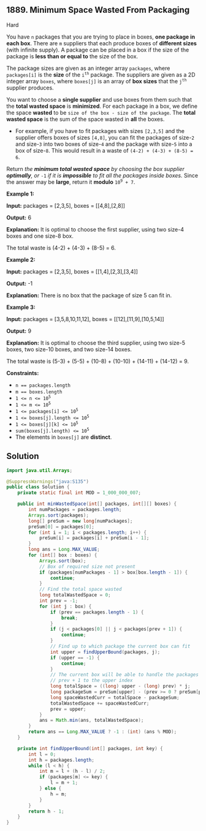## 1889\. Minimum Space Wasted From Packaging

Hard

You have `n` packages that you are trying to place in boxes, **one package in each box**. There are `m` suppliers that each produce boxes of **different sizes** (with infinite supply). A package can be placed in a box if the size of the package is **less than or equal to** the size of the box.

The package sizes are given as an integer array `packages`, where `packages[i]` is the **size** of the <code>i<sup>th</sup></code> package. The suppliers are given as a 2D integer array `boxes`, where `boxes[j]` is an array of **box sizes** that the <code>j<sup>th</sup></code> supplier produces.

You want to choose a **single supplier** and use boxes from them such that the **total wasted space** is **minimized**. For each package in a box, we define the space **wasted** to be `size of the box - size of the package`. The **total wasted space** is the sum of the space wasted in **all** the boxes.

*   For example, if you have to fit packages with sizes `[2,3,5]` and the supplier offers boxes of sizes `[4,8]`, you can fit the packages of size-`2` and size-`3` into two boxes of size-`4` and the package with size-`5` into a box of size-`8`. This would result in a waste of `(4-2) + (4-3) + (8-5) = 6`.

Return _the **minimum total wasted space** by choosing the box supplier **optimally**, or_ `-1` _if it is **impossible** to fit all the packages inside boxes._ Since the answer may be **large**, return it **modulo** <code>10<sup>9</sup> + 7</code>.

**Example 1:**

**Input:** packages = [2,3,5], boxes = \[\[4,8],[2,8]]

**Output:** 6

**Explanation:** It is optimal to choose the first supplier, using two size-4 boxes and one size-8 box.

The total waste is (4-2) + (4-3) + (8-5) = 6. 

**Example 2:**

**Input:** packages = [2,3,5], boxes = \[\[1,4],[2,3],[3,4]]

**Output:** -1

**Explanation:** There is no box that the package of size 5 can fit in. 

**Example 3:**

**Input:** packages = [3,5,8,10,11,12], boxes = \[\[12],[11,9],[10,5,14]]

**Output:** 9

**Explanation:** It is optimal to choose the third supplier, using two size-5 boxes, two size-10 boxes, and two size-14 boxes.

The total waste is (5-3) + (5-5) + (10-8) + (10-10) + (14-11) + (14-12) = 9. 

**Constraints:**

*   `n == packages.length`
*   `m == boxes.length`
*   <code>1 <= n <= 10<sup>5</sup></code>
*   <code>1 <= m <= 10<sup>5</sup></code>
*   <code>1 <= packages[i] <= 10<sup>5</sup></code>
*   <code>1 <= boxes[j].length <= 10<sup>5</sup></code>
*   <code>1 <= boxes[j][k] <= 10<sup>5</sup></code>
*   <code>sum(boxes[j].length) <= 10<sup>5</sup></code>
*   The elements in `boxes[j]` are **distinct**.

## Solution

```java
import java.util.Arrays;

@SuppressWarnings("java:S135")
public class Solution {
    private static final int MOD = 1_000_000_007;

    public int minWastedSpace(int[] packages, int[][] boxes) {
        int numPackages = packages.length;
        Arrays.sort(packages);
        long[] preSum = new long[numPackages];
        preSum[0] = packages[0];
        for (int i = 1; i < packages.length; i++) {
            preSum[i] = packages[i] + preSum[i - 1];
        }
        long ans = Long.MAX_VALUE;
        for (int[] box : boxes) {
            Arrays.sort(box);
            // Box of required size not present
            if (packages[numPackages - 1] > box[box.length - 1]) {
                continue;
            }
            // Find the total space wasted
            long totalWastedSpace = 0;
            int prev = -1;
            for (int j : box) {
                if (prev == packages.length - 1) {
                    break;
                }
                if (j < packages[0] || j < packages[prev + 1]) {
                    continue;
                }
                // Find up to which package the current box can fit
                int upper = findUpperBound(packages, j);
                if (upper == -1) {
                    continue;
                }
                // The current box will be able to handle the packages from
                // prev + 1 to the upper index
                long totalSpace = ((long) upper - (long) prev) * j;
                long packageSum = preSum[upper] - (prev >= 0 ? preSum[prev] : 0);
                long spaceWastedCurr = totalSpace - packageSum;
                totalWastedSpace += spaceWastedCurr;
                prev = upper;
            }
            ans = Math.min(ans, totalWastedSpace);
        }
        return ans == Long.MAX_VALUE ? -1 : (int) (ans % MOD);
    }

    private int findUpperBound(int[] packages, int key) {
        int l = 0;
        int h = packages.length;
        while (l < h) {
            int m = l + (h - l) / 2;
            if (packages[m] <= key) {
                l = m + 1;
            } else {
                h = m;
            }
        }
        return h - 1;
    }
}
```